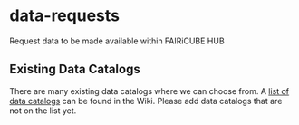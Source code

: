 # data-requests
Request data to be made available within FAIRiCUBE HUB


## Existing Data Catalogs

There are many existing data catalogs where we can choose from. A [list of data catalogs](../../wiki/Data-Catalogs) can be found in the Wiki. Please add data catalogs that are not on the list yet.
